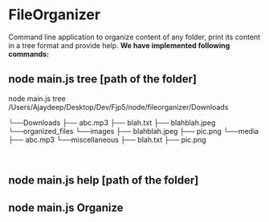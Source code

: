 # FileOrganizer
Command line application to organize content of any folder, print its content in a tree format and provide help.
<b>We have implemented following commands:</b>
<h2>node main.js tree [path of the folder] </h2>
<p>
node main.js tree /Users/Ajaydeep/Desktop/Dev/Fjp5/node/fileorganizer/Downloads </br>


 └──Downloads
        ├── abc.mp3
        ├── blah.txt
        ├── blahblah.jpeg
        └──organized_files
                └──images
                        ├── blahblah.jpeg
                        ├── pic.png
                └──media
                        ├── abc.mp3
                └──miscellaneous
                        ├── blah.txt
        ├── pic.png
        </p>
        </br>
<h2>node main.js help [path of the folder]</h2>
<h2>node main.js Organize</h2>
